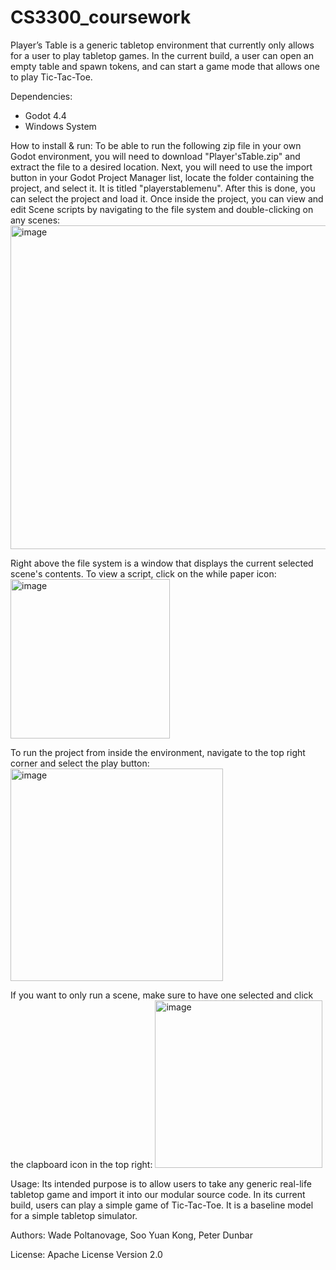 # CS3300_coursework
Player’s Table is a generic tabletop environment that currently only allows for a user to play tabletop games. In the current build, a user can open an empty table and spawn tokens, and can start a game mode that allows one to play Tic-Tac-Toe.

Dependencies:
  - Godot 4.4
  - Windows System
    
How to install & run: 
To be able to run the following zip file in your own Godot environment, you will need to download "Player'sTable.zip" and extract the file to a desired location. Next, you will need to use the import button in your Godot Project Manager list, locate the folder containing the project, and select it. It is titled "playerstablemenu". After this is done, you can select the project and load it. Once inside the project, you can view and edit 
Scene scripts by navigating to the file system and double-clicking on any scenes:
<img width="518" alt="image" src="https://github.com/user-attachments/assets/59c225b4-36c5-432a-98e3-c1e6bacd48e4" />

Right above the file system is a window that displays the current selected scene's contents. To view a script, click on the while paper icon:
<img width="255" alt="image" src="https://github.com/user-attachments/assets/a1ac762e-0179-4cf9-8581-a7d63c521403" />

To run the project from inside the environment, navigate to the top right corner and select the play button:
<img width="340" alt="image" src="https://github.com/user-attachments/assets/390b70dc-e15a-4b9a-8e9c-80caa4157659" />

If you want to only run a scene, make sure to have one selected and click the clapboard icon in the top right:
<img width="268" alt="image" src="https://github.com/user-attachments/assets/50c17f67-c9a4-4e47-a831-8a57568a466f" />

Usage: 
Its intended purpose is to allow users to take any generic real-life tabletop game and import it into our modular source code. In its current build, users can play a simple game of Tic-Tac-Toe. It is a baseline model for a simple tabletop simulator.

Authors: Wade Poltanovage, Soo Yuan Kong, Peter Dunbar

License: Apache License Version 2.0
